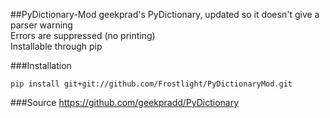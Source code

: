 ##PyDictionary-Mod
geekprad's PyDictionary, updated so it doesn't give a parser warning  
Errors are suppressed (no printing)  
Installable through pip

###Installation
```
pip install git+git://github.com/Frostlight/PyDictionaryMod.git
```

###Source
https://github.com/geekpradd/PyDictionary
